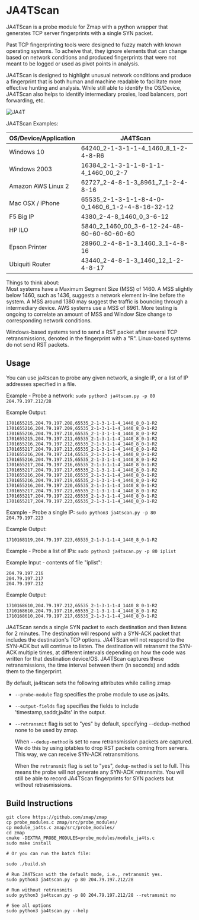 # JA4TScan

JA4TScan is a probe module for Zmap with a python wrapper that generates TCP server fingerprints with a single SYN packet.  

Past TCP fingerprinting tools were designed to fuzzy match with known operating systems. To acheive that, they ignore elements that can change based on network conditions and produced fingerprints that were not meant to be logged or used as pivot points in analysis. 

JA4TScan is designed to highlight unusual network conditions and produce a fingerprint that is both human and machine readable to facilitate more effective hunting and analysis. While still able to identify the OS/Device, JA4TScan also helps to identify intermediary proxies, load balancers, port forwarding, etc.

![JA4T](https://github.com/FoxIO-LLC/ja4/blob/main/technical_details/JA4T.png)

JA4TScan Examples:

| OS/Device/Application | JA4TScan |
|-----|-----|
| Windows 10 | 64240_2-1-3-1-1-4_1460_8_1-2-4-8-R6 |
| Windows 2003 | 16384_2-1-3-1-1-8-1-1-4_1460_00_2-7 |
| Amazon AWS Linux 2 | 62727_2-4-8-1-3_8961_7_1-2-4-8-16 |
| Mac OSX / iPhone | 65535_2-1-3-1-1-8-4-0-0_1460_6_1-2-4-8-16-32-12 |
| F5 Big IP | 4380_2-4-8_1460_0_3-6-12 |
| HP ILO | 5840_2_1460_00_3-6-12-24-48-60-60-60-60-60 |
| Epson Printer | 28960_2-4-8-1-3_1460_3_1-4-8-16 |
| Ubiquiti Router | 43440_2-4-8-1-3_1460_12_1-2-4-8-17 |

Things to think about:  
Most systems have a Maximum Segment Size (MSS) of 1460. A MSS slightly below 1460, such as 1436, suggests a network element in-line before the system. A MSS around 1380 may suggest the traffic is bouncing through a intermediary device. AWS systems use a MSS of 8961. More testing is ongoing to correlate an amount of MSS and Window Size change to corresponding network conditions.

Windows-based systems tend to send a RST packet after several TCP retransmissions, denoted in the fingerprint with a "R". Linux-based systems do not send RST packets.

## Usage

You can use ja4tscan to probe any given network, a single IP, or a list of IP addresses specified in a file.

Example - Probe a network:
`sudo python3 ja4tscan.py -p 80 204.79.197.212/28`

Example Output:
```
1701655215,204.79.197.208,65535_2-1-3-1-1-4_1440_8_0-1-R2
1701655216,204.79.197.209,65535_2-1-3-1-1-4_1440_8_0-1-R2
1701655216,204.79.197.210,65535_2-1-3-1-1-4_1440_8_0-1-R2
1701655215,204.79.197.211,65535_2-1-3-1-1-4_1440_8_0-1-R2
1701655216,204.79.197.212,65535_2-1-3-1-1-4_1440_8_0-1-R2
1701655217,204.79.197.213,65535_2-1-3-1-1-4_1440_8_0-1-R2
1701655216,204.79.197.214,65535_2-1-3-1-1-4_1440_8_0-1-R2
1701655216,204.79.197.215,65535_2-1-3-1-1-4_1440_8_0-1-R2
1701655217,204.79.197.216,65535_2-1-3-1-1-4_1440_8_0-1-R2
1701655217,204.79.197.217,65535_2-1-3-1-1-4_1440_8_0-1-R2
1701655216,204.79.197.218,65535_2-1-3-1-1-4_1440_8_0-1-R2
1701655216,204.79.197.219,65535_2-1-3-1-1-4_1440_8_0-1-R2
1701655216,204.79.197.220,65535_2-1-3-1-1-4_1440_8_0-1-R2
1701655217,204.79.197.221,65535_2-1-3-1-1-4_1440_8_0-1-R2
1701655217,204.79.197.222,65535_2-1-3-1-1-4_1440_8_0-1-R2
1701655217,204.79.197.223,65535_2-1-3-1-1-4_1440_8_0-1-R2
```

Example - Probe a single IP:
`sudo python3 ja4tscan.py -p 80 204.79.197.223`

Example Output:
```
1710168119,204.79.197.223,65535_2-1-3-1-1-4_1440_8_0-1-R2
```

Example - Probe a list of IPs:
`sudo python3 ja4tscan.py -p 80 iplist`

Example Input - contents of file "iplist":
```
204.79.197.216
204.79.197.217
204.79.197.212
```
Example Output:
```
1710168610,204.79.197.212,65535_2-1-3-1-1-4_1440_8_0-1-R2
1710168610,204.79.197.216,65535_2-1-3-1-1-4_1440_8_0-1-R2
1710168610,204.79.197.217,65535_2-1-3-1-1-4_1440_8_0-1-R2
```

JA4TScan sends a single SYN packet to each destination and then listens for 2 minutes. The destination will respond with a SYN-ACK packet that includes the destination's TCP options. JA4TScan will not respond to the SYN-ACK but will continue to listen. The destination will retransmit the SYN-ACK multiple times, at different intervals depending on how the code was written for that destination device/OS. JA4TScan captures these retransmissions, the time interval between them (in seconds) and adds them to the fingerprint. 

By default, ja4tscan sets the following attributes while calling zmap
  * `--probe-module` flag specifies the probe module to use as ja4ts.
  * `--output-fields` flag specifies the fields to include 'timestamp,saddr,ja4ts' in the output. 
  * `--retransmit` flag is set to "yes" by default, specifying --dedup-method none to be used by zmap.

    When `--dedup-method` is set to `none` retransmission packets are captured. We do this by using iptables to drop RST packets coming from servers. This way, we can receive SYN-ACK retransmitions.

    When the `retransmit` flag is set to "yes", `dedup-method` is set to full. This means the probe will not generate any SYN-ACK retransmits. You will still be able to record JA4TScan fingerprints for SYN packets but without retrasmissions.

## Build Instructions
```
git clone https://github.com/zmap/zmap
cp probe_modules.c zmap/src/probe_modules/
cp module_ja4ts.c zmap/src/probe_modules/
cd zmap
cmake -DEXTRA_PROBE_MODULES=probe_modules/module_ja4ts.c
sudo make install

# Or you can run the batch file:

sudo ./build.sh

# Run JA4TScan with the default mode, i.e., retransmit yes.
sudo python3 ja4tscan.py -p 80 204.79.197.212/28 

# Run without retransmits
sudo python3 ja4tscan.py -p 80 204.79.197.212/28 --retransmit no

# See all options
sudo python3 ja4tscan.py --help
```
